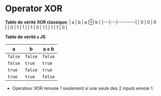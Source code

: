 # Operator XOR

**Table de vérité XOR classique**:
| a | b | a ⊕ b |
|---|---|---------|
| 0 | 0 | 0 |
| 0 | 1 | 1 |
| 1 | 0 | 1 |
| 1 | 1 | 0 |

**Table de vérité `⊕` JS**:

| a       | b       | a `⊕` b |
| ------- | ------- | ------- |
| `false` | `false` | `false` |
| `false` | `true`  | `true`  |
| `true`  | `false` | `true`  |
| `true`  | `true`  | `false` |

- Operateur XOR renvoie 1 seulement si une seule des 2 inputs envoie 1.
